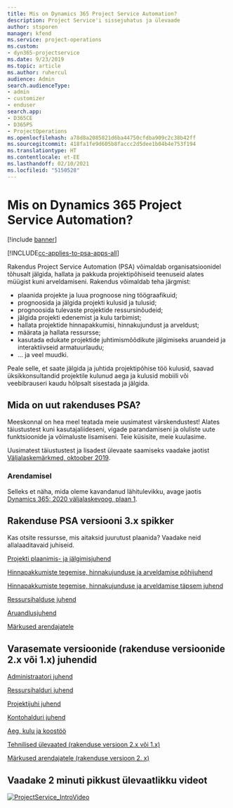 ```yaml
---
title: Mis on Dynamics 365 Project Service Automation?
description: Project Service'i sissejuhatus ja ülevaade
author: stsporen
manager: kfend
ms.service: project-operations
ms.custom:
- dyn365-projectservice
ms.date: 9/23/2019
ms.topic: article
ms.author: ruhercul
audience: Admin
search.audienceType:
- admin
- customizer
- enduser
search.app:
- D365CE
- D365PS
- ProjectOperations
ms.openlocfilehash: a78d8a2085821d6ba44750cfdba909c2c38b42ff
ms.sourcegitcommit: 418fa1fe9d605b8faccc2d5dee1b04b4e753f194
ms.translationtype: HT
ms.contentlocale: et-EE
ms.lasthandoff: 02/10/2021
ms.locfileid: "5150528"
---
```

# <a name="what-is-dynamics-365-project-service-automation"></a>Mis on Dynamics 365 Project Service Automation?

[!include [banner](../includes/psa-now-project-operations.md)]

[!INCLUDE[cc-applies-to-psa-apps-all](../includes/cc-applies-to-psa-apps-all.md)]

Rakendus Project Service Automation (PSA) võimaldab organisatsioonidel tõhusalt jälgida, hallata ja pakkuda projektipõhiseid teenuseid alates müügist kuni arveldamiseni. Rakendus võimaldab teha järgmist:

- plaanida projekte ja luua prognoose ning töögraafikuid;
- prognoosida ja jälgida projekti kulusid ja tulusid;
- prognoosida tulevaste projektide ressursinõudeid;
- jälgida projekti edenemist ja kulu tarbimist;
- hallata projektide hinnapakkumisi, hinnakujundust ja arveldust;
- määrata ja hallata ressursse;
- kasutada edukate projektide juhtimismõõdikute jälgimiseks aruandeid ja interaktiivseid armatuurlaudu;
- … ja veel muudki.

Peale selle, et saate jälgida ja juhtida projektipõhise töö kulusid, saavad üksikkonsultandid projektile kulunud aega ja kulusid mobiili või veebibrauseri kaudu hõlpsalt sisestada ja jälgida.

## <a name="whats-new-in-psa"></a>Mida on uut rakenduses PSA?
Meeskonnal on hea meel teatada meie uusimatest värskendustest! Alates täiustustest kuni kasutajaliideseni, vigade parandamiseni ja oluliste uute funktsioonide ja võimaluste lisamiseni. Teie küsisite, meie kuulasime.

Uusimatest täiustustest ja lisadest ülevaate saamiseks vaadake jaotist [Väljalaskemärkmed, oktoober 2019](https://docs.microsoft.com/dynamics365-release-plan/2019wave2/index).

### <a name="in-development"></a>Arendamisel
Selleks et näha, mida oleme kavandanud lähitulevikku, avage jaotis [Dynamics 365: 2020 väljalaskevoog, plaan 1](https://docs.microsoft.com/dynamics365-release-plan/2020wave1/index).

## <a name="get-help-with-psa-version-3x"></a>Rakenduse PSA versiooni 3.x spikker
Kas otsite ressursse, mis aitaksid juurutust plaanida? Vaadake neid allalaaditavaid juhiseid.

 [Projekti plaanimis- ja jälgimisjuhend](../psa/implementation-guides/project-planning-tracking.md)

 [Hinnapakkumiste tegemise, hinnakujunduse ja arveldamise põhijuhend](../psa/implementation-guides/begin-quoting-pricing-billing.md)

 [Hinnapakkumiste tegemise, hinnakujunduse ja arveldamise täpsem juhend](../psa/implementation-guides/adv-quoting-pricing-billing.md)

 [Ressursihalduse juhend](../psa/implementation-guides/resource-management-guide.md)

 [Aruandlusjuhend](../psa/implementation-guides/reporting-guide.md)

 [Märkused arendajatele](../psa/developer-guides/overview-dev-notes-v3.x.md)

## <a name="guidance-for-earlier-versions-app-version-2x-or-1x"></a>Varasemate versioonide (rakenduse versioonide 2.x või 1.x) juhendid
 [Administraatori juhend](../psa/admin-guide.md)

 [Ressursihalduri juhend](../psa/resource-manager-guide.md)

 [Projektijuhi juhend](../psa/project-manager-guide.md)

 [Kontohalduri juhend](../psa/account-manager-guide.md)

 [Aeg, kulu ja koostöö](../psa/time-expense-collaboration-guide.md)

 [Tehnilised ülevaated (rakenduse versioon 2.x või 1.x)](../psa/white-papers.md)

 [Märkused arendajatele (rakenduse versioon 2. x)](../psa/developer-guides/add-custom-qoi-forms-v2.x.md)

 ## <a name="watch-a-2-minute-overview-video"></a>Vaadake 2 minuti pikkust ülevaatlikku videot
 <a name="heroArea"></a> [![ProjectService_IntroVideo](../psa/media/project-service-intro-video.png "ProjectService_IntroVideo")](https://go.microsoft.com/fwlink/p/?LinkId=799457)


